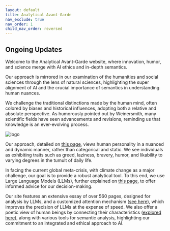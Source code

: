 ```yaml
---
layout: default
title: Analytical Avant-Garde
nav_exclude: true
nav_order: 1
child_nav_order: reversed
---
```



## Ongoing Updates

Welcome to the Analytical Avant-Garde website, where innovation, humor, and science merge with AI ethics and in-depth semantics.

Our approach is mirrored in our examination of the humanities and social sciences through the lens of natural sciences, highlighting the super alignment of AI and the crucial importance of semantics in understanding human nuances.

We challenge the traditional distinctions made by the human mind, often colored by biases and historical influences, adopting both a relative and absolute perspective. As humorously pointed out by Weinersmith, many scientific fields have seen advancements and revisions, reminding us that knowledge is an ever-evolving process.

![logo]([https://github.com/ResilienceAnalytics/ResilienceAnalytics.github.io/tree/main](https://github.com/ResilienceAnalytics/ResilienceAnalytics.github.io/blob/main/images/Capture%20d%E2%80%99%C3%A9cran%20du%202024-02-16%2017-50-18.png))

Our approach, detailed on [this page](https://resilienceanalytics.github.io/similarity.html), views human personality in a nuanced and dynamic manner, rather than categorical and static. We see individuals as exhibiting traits such as greed, laziness, bravery, humor, and likability to varying degrees in the tumult of daily life.

In facing the current global meta-crisis, with climate change as a major challenge, our goal is to provide a robust analytical tool. To this end, we use Large Language Models (LLMs), further explained on [this page](https://resilienceanalytics.github.io/LLM.html), to offer informed advice for our decision-making.

Our site features an extensive essay of over 560 pages, designed for analysis by LLMs, and a customized attention mechanism ([see here](https://resilienceanalytics.github.io/CustomMultiHead.html)), which improves the precision of LLMs at the expense of speed. We also offer a poetic view of human beings by connecting their characteristics ([explored here](https://resilienceanalytics.github.io/Matrix.html)), along with various tools for semantic analysis, highlighting our commitment to an integrated and ethical approach to AI.
